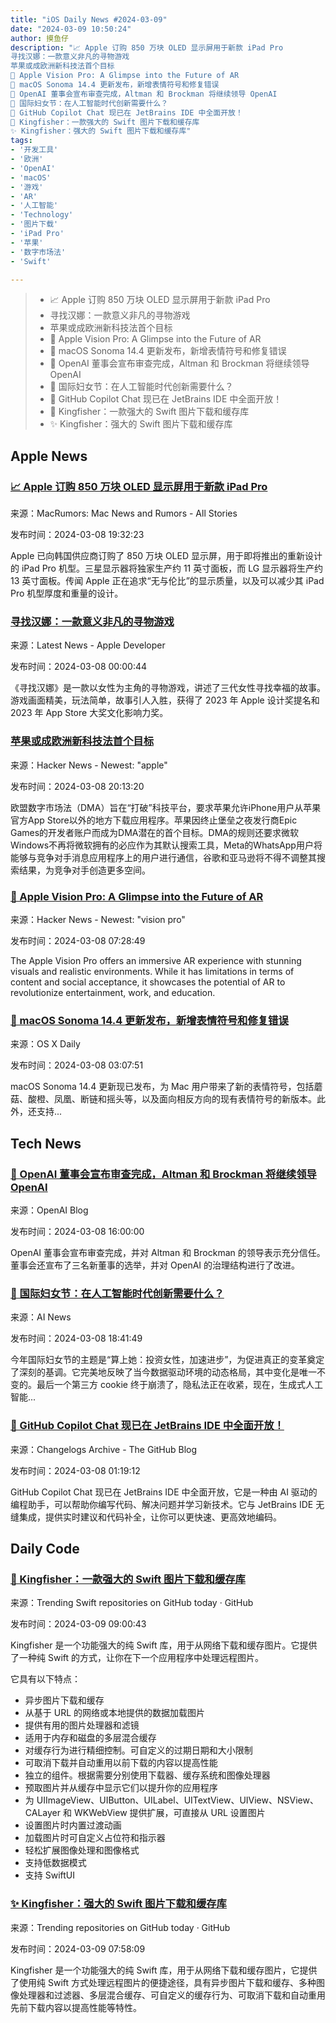 ```yaml
---
title: "iOS Daily News #2024-03-09"
date: "2024-03-09 10:50:24"
author: 摸鱼仔
description: "📈 Apple 订购 850 万块 OLED 显示屏用于新款 iPad Pro
寻找汉娜：一款意义非凡的寻物游戏
苹果或成欧洲新科技法首个目标
🌟 Apple Vision Pro: A Glimpse into the Future of AR
🎉 macOS Sonoma 14.4 更新发布，新增表情符号和修复错误
🎉 OpenAI 董事会宣布审查完成，Altman 和 Brockman 将继续领导 OpenAI
🎉 国际妇女节：在人工智能时代创新需要什么？
🎉 GitHub Copilot Chat 现已在 JetBrains IDE 中全面开放！
🚀 Kingfisher：一款强大的 Swift 图片下载和缓存库
✨ Kingfisher：强大的 Swift 图片下载和缓存库"
tags: 
- '开发工具'
- '欧洲'
- 'OpenAI'
- 'macOS'
- '游戏'
- 'AR'
- '人工智能'
- 'Technology'
- '图片下载'
- 'iPad Pro'
- '苹果'
- '数字市场法'
- 'Swift'

---
```


> - 📈 Apple 订购 850 万块 OLED 显示屏用于新款 iPad Pro
> - 寻找汉娜：一款意义非凡的寻物游戏
> - 苹果或成欧洲新科技法首个目标
> - 🌟 Apple Vision Pro: A Glimpse into the Future of AR
> - 🎉 macOS Sonoma 14.4 更新发布，新增表情符号和修复错误
> - 🎉 OpenAI 董事会宣布审查完成，Altman 和 Brockman 将继续领导 OpenAI
> - 🎉 国际妇女节：在人工智能时代创新需要什么？
> - 🎉 GitHub Copilot Chat 现已在 JetBrains IDE 中全面开放！
> - 🚀 Kingfisher：一款强大的 Swift 图片下载和缓存库
> - ✨ Kingfisher：强大的 Swift 图片下载和缓存库

## Apple News

### [📈 Apple 订购 850 万块 OLED 显示屏用于新款 iPad Pro](https://www.macrumors.com/2024/03/08/apple-produce-8-5-million-oled-ipad-pro/)

来源：MacRumors: Mac News and Rumors - All Stories

发布时间：2024-03-08 19:32:23

Apple 已向韩国供应商订购了 850 万块 OLED 显示屏，用于即将推出的重新设计的 iPad Pro 机型。三星显示器将独家生产约 11 英寸面板，而 LG 显示器将生产约 13 英寸面板。传闻 Apple 正在追求“无与伦比”的显示质量，以及可以减少其 iPad Pro 机型厚度和重量的设计。

### [寻找汉娜：一款意义非凡的寻物游戏](https://developer.apple.com/news/?id=p09o9fxd)

来源：Latest News - Apple Developer

发布时间：2024-03-08 00:00:44

《寻找汉娜》是一款以女性为主角的寻物游戏，讲述了三代女性寻找幸福的故事。游戏画面精美，玩法简单，故事引人入胜，获得了 2023 年 Apple 设计奖提名和 2023 年 App Store 大奖文化影响力奖。

### [苹果或成欧洲新科技法首个目标](https://www.wired.com/story/apple-target-dma-europe-tough-new-law/)

来源：Hacker News - Newest: "apple"

发布时间：2024-03-08 20:13:20

欧盟数字市场法（DMA）旨在“打破”科技平台，要求苹果允许iPhone用户从苹果官方App Store以外的地方下载应用程序。苹果因终止堡垒之夜发行商Epic Games的开发者账户而成为DMA潜在的首个目标。DMA的规则还要求微软Windows不再将微软拥有的必应作为其默认搜索工具，Meta的WhatsApp用户将能够与竞争对手消息应用程序上的用户进行通信，谷歌和亚马逊将不得不调整其搜索结果，为竞争对手创造更多空间。

### [🌟 Apple Vision Pro: A Glimpse into the Future of AR](https://candrewlee14.github.io/blog/2024-03-07_apple-vision-pro)

来源：Hacker News - Newest: "vision pro"

发布时间：2024-03-08 07:28:49

The Apple Vision Pro offers an immersive AR experience with stunning visuals and realistic environments. While it has limitations in terms of content and social acceptance, it showcases the potential of AR to revolutionize entertainment, work, and education.

### [🎉 macOS Sonoma 14.4 更新发布，新增表情符号和修复错误](https://osxdaily.com/2024/03/07/macos-sonoma-14-4-update-released-with-new-emoji-bug-fixes/)

来源：OS X Daily

发布时间：2024-03-08 03:07:51

macOS Sonoma 14.4 更新现已发布，为 Mac 用户带来了新的表情符号，包括蘑菇、酸橙、凤凰、断链和摇头等，以及面向相反方向的现有表情符号的新版本。此外，还支持...

## Tech News

### [🎉 OpenAI 董事会宣布审查完成，Altman 和 Brockman 将继续领导 OpenAI](https://openai.com/blog/review-completed-altman-brockman-to-continue-to-lead-openai)

来源：OpenAI Blog

发布时间：2024-03-08 16:00:00

OpenAI 董事会宣布审查完成，并对 Altman 和 Brockman 的领导表示充分信任。董事会还宣布了三名新董事的选举，并对 OpenAI 的治理结构进行了改进。

### [🎉 国际妇女节：在人工智能时代创新需要什么？](https://www.artificialintelligence-news.com/2024/03/08/international-womens-day-what-takes-innovate-age-gen-ai/)

来源：AI News

发布时间：2024-03-08 18:41:49

今年国际妇女节的主题是“算上她：投资女性，加速进步”，为促进真正的变革奠定了深刻的基调。它完美地反映了当今数据驱动环境的动态格局，其中变化是唯一不变的。最后一个第三方 cookie 终于崩溃了，隐私法正在收紧，现在，生成式人工智能...

### [🎉 GitHub Copilot Chat 现已在 JetBrains IDE 中全面开放！](https://github.blog/changelog/2024-03-07-github-copilot-chat-general-availability-in-jetbrains-ide)

来源：Changelogs Archive - The GitHub Blog

发布时间：2024-03-08 01:19:12

GitHub Copilot Chat 现已在 JetBrains IDE 中全面开放，它是一种由 AI 驱动的编程助手，可以帮助你编写代码、解决问题并学习新技术。它与 JetBrains IDE 无缝集成，提供实时建议和代码补全，让你可以更快速、更高效地编码。

## Daily Code

### [🚀 Kingfisher：一款强大的 Swift 图片下载和缓存库](https://github.com/onevcat/Kingfisher)

来源：Trending Swift repositories on GitHub today · GitHub

发布时间：2024-03-09 09:00:43

Kingfisher 是一个功能强大的纯 Swift 库，用于从网络下载和缓存图片。它提供了一种纯 Swift 的方式，让你在下一个应用程序中处理远程图片。

它具有以下特点：
- 异步图片下载和缓存
- 从基于 URL 的网络或本地提供的数据加载图片
- 提供有用的图片处理器和滤镜
- 适用于内存和磁盘的多层混合缓存
- 对缓存行为进行精细控制。可自定义的过期日期和大小限制
- 可取消下载并自动重用以前下载的内容以提高性能
- 独立的组件。根据需要分别使用下载器、缓存系统和图像处理器
- 预取图片并从缓存中显示它们以提升你的应用程序
- 为 UIImageView、UIButton、UILabel、UITextView、UIView、NSView、CALayer 和 WKWebView 提供扩展，可直接从 URL 设置图片
- 设置图片时内置过渡动画
- 加载图片时可自定义占位符和指示器
- 轻松扩展图像处理和图像格式
- 支持低数据模式
- 支持 SwiftUI

### [✨ Kingfisher：强大的 Swift 图片下载和缓存库](https://github.com/onevcat/Kingfisher)

来源：Trending repositories on GitHub today · GitHub

发布时间：2024-03-09 07:58:09

Kingfisher 是一个功能强大的纯 Swift 库，用于从网络下载和缓存图片，它提供了使用纯 Swift 方式处理远程图片的便捷途径，具有异步图片下载和缓存、多种图像处理器和过滤器、多层混合缓存、可自定义的缓存行为、可取消下载和自动重用先前下载内容以提高性能等特性。
